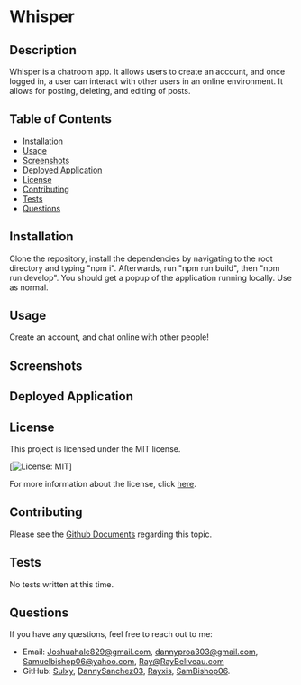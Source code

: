# Whisper

## Description
Whisper is a chatroom app. It allows users to create an account, and once logged in, a user can interact with other users in an online environment. It allows for posting, deleting, and editing of posts. 

## Table of Contents
- [Installation](#installation)
- [Usage](#usage)
- [Screenshots](#screenshots)
- [Deployed Application](#deployed-application)
- [License](#license)
- [Contributing](#contributing)
- [Tests](#tests)
- [Questions](#questions)

## Installation
Clone the repository, install the dependencies by navigating to the root directory and typing "npm i". Afterwards, run "npm run build", then "npm run develop". You should get a popup of the application running locally. Use as normal. 

## Usage
Create an account, and chat online with other people! 

## Screenshots

## Deployed Application

## License
This project is licensed under the MIT license.

[![License: MIT](https://img.shields.io/badge/License-MIT-yellow.svg)]

For more information about the license, click [here](https://opensource.org/licenses/MIT).

## Contributing
Please see the [Github Documents](https://docs.github.com/en/get-started/exploring-projects-on-github/contributing-to-a-project) regarding this topic.

## Tests
No tests written at this time.

## Questions
If you have any questions, feel free to reach out to me:
- Email: Joshuahale829@gmail.com, dannyproa303@gmail.com, Samuelbishop06@yahoo.com, Ray@RayBeliveau.com
- GitHub: [Sulxy](https://github.com/Sulxy), [DannySanchez03](https://github.com/DannySanchez03), [Rayxis](https://github.com/rayxis), [SamBishop06](https://github.com/SamBishop06). 
